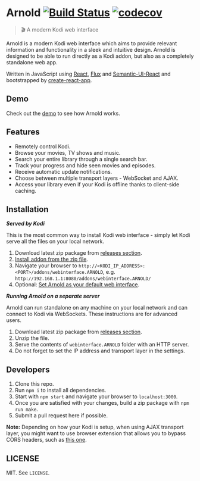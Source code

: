 # Arnold [![Build Status](https://travis-ci.org/scholtzm/arnold.svg?branch=master)](https://travis-ci.org/scholtzm/arnold) [![codecov](https://codecov.io/gh/scholtzm/arnold/branch/master/graph/badge.svg)](https://codecov.io/gh/scholtzm/arnold)

> 🎬 A modern Kodi web interface

Arnold is a modern Kodi web interface which aims to provide relevant information and functionality in a sleek and intuitive design. Arnold is designed to be able to run directly as a Kodi addon, but also as a completely standalone web app.

Written in JavaScript using [React](https://facebook.github.io/react/), [Flux](https://facebook.github.io/flux/) and [Semantic-UI-React](http://react.semantic-ui.com/) and bootstrapped by [create-react-app](https://github.com/facebookincubator/create-react-app).

## Demo

Check out the [demo](https://scholtzm.github.io/arnold/) to see how Arnold works.

## Features

* Remotely control Kodi.
* Browse your movies, TV shows and music.
* Search your entire library through a single search bar.
* Track your progress and hide seen movies and episodes.
* Receive automatic update notifications.
* Choose between multiple transport layers - WebSocket and AJAX.
* Access your library even if your Kodi is offline thanks to client-side caching.

## Installation

*__Served by Kodi__*

This is the most common way to install Kodi web interface - simply let Kodi serve all the files on your local network.

1. Download latest zip package from [releases section](https://github.com/scholtzm/arnold/releases).
2. [Install addon from the zip file](http://kodi.wiki/view/HOW-TO:Install_add-ons_from_zip_files).
3. Navigate your browser to `http://<KODI_IP_ADDRESS>:<PORT>/addons/webinterface.ARNOLD`, e.g. `http://192.168.1.1:8080/addons/webinterface.ARNOLD/`
4. Optional: [Set Arnold as your default web interface](http://kodi.wiki/view/web_interface#Default_web_interface).

*__Running Arnold on a separate server__*

Arnold can run standalone on any machine on your local network and can connect to Kodi via WebSockets. These instructions are for advanced users.

1. Download latest zip package from [releases section](https://github.com/scholtzm/arnold/releases).
2. Unzip the file.
3. Serve the contents of `webinterface.ARNOLD` folder with an HTTP server.
4. Do not forget to set the IP address and transport layer in the settings.

## Developers

1. Clone this repo.
2. Run `npm i` to install all dependencies.
3. Start with `npm start` and navigate your browser to `localhost:3000`.
4. Once you are satisfied with your changes, build a zip package with `npm run make`.
5. Submit a pull request here if possible.

**Note:** Depending on how your Kodi is setup, when using AJAX transport layer, you might want to use browser extension that allows you to bypass CORS headers, such as [this one](https://chrome.google.com/webstore/detail/allow-control-allow-origi/nlfbmbojpeacfghkpbjhddihlkkiljbi).

## LICENSE

MIT. See `LICENSE`.
